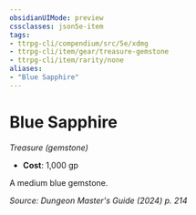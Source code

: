 ```yaml
---
obsidianUIMode: preview
cssclasses: json5e-item
tags:
- ttrpg-cli/compendium/src/5e/xdmg
- ttrpg-cli/item/gear/treasure-gemstone
- ttrpg-cli/item/rarity/none
aliases: 
- "Blue Sapphire"
---
```

# Blue Sapphire
*Treasure (gemstone)*  

- **Cost**: 1,000 gp

A medium blue gemstone.

*Source: Dungeon Master's Guide (2024) p. 214*